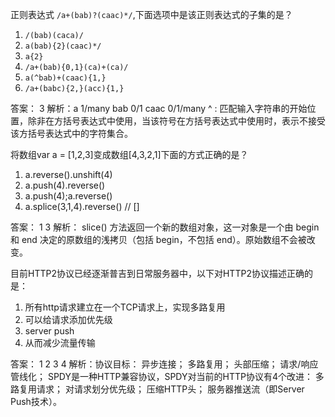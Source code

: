 正则表达式 `/a+(bab)?(caac)*/`,下面选项中是该正则表达式的子集的是？
1. `/(bab)(caca)/`
2. `a(bab){2}(caac)*/`
3. `a{2}`
4. `/a+(bab){0,1}(ca)+(ca)/`
5. `a(^bab)+(caac){1,}`
6. `/a+(babc){2,}(acc){1,}`

答案： 3 
解析：a  1/many  bab 0/1 caac 0/1/many 
     ^  : 匹配输入字符串的开始位置，除非在方括号表达式中使用，当该符号在方括号表达式中使用时，表示不接受该方括号表达式中的字符集合。

将数组var a = [1,2,3]变成数组[4,3,2,1]下面的方式正确的是？
1. a.reverse().unshift(4)
2. a.push(4).reverse()
3. a.push(4);a.reverse()
4. a.splice(3,1,4).reverse()  // []

答案： 1 3
解析： slice() 方法返回一个新的数组对象，这一对象是一个由 begin 和 end 决定的原数组的浅拷贝（包括 begin，不包括           end）。原始数组不会被改变。

目前HTTP2协议已经逐渐普吉到日常服务器中，以下对HTTP2协议描述正确的是：
1. 所有http请求建立在一个TCP请求上，实现多路复用
2. 可以给请求添加优先级
3. server push
4. 从而减少流量传输

答案： 1 2 3 4
解析：协议目标： 异步连接； 多路复用； 头部压缩； 请求/响应管线化；
     SPDY是一种HTTP兼容协议，SPDY对当前的HTTP协议有4个改进： 多路复用请求； 对请求划分优先级； 压缩HTTP头； 服务器推送流（即Server Push技术）。